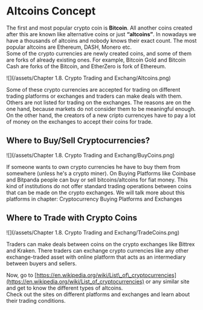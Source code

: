 # Altcoins Concept

The first and most popular crypto coin is **Bitcoin**. All another coins created after this are known like alternative coins or just **“altcoins”**. In nowadays we have a thousands of altcoins and nobody knows their exact count. The most popular altcoins are Ethereum, DASH, Monero etc.  
Some of the crypto currencies are newly created coins, and some of them are forks of already existing ones. For example, Bitcoin Gold and Bitcoin Cash are forks of the Bitcoin, and EtherZero is fork of Ethereum.

![](/assets/Chapter 1.8. Crypto Trading and Exchang/Altcoins.png)

Some of these crypto currencies are accepted for trading on different trading platforms or exchanges and traders can make deals with them. Others are not listed for trading on the exchanges. The reasons are on the one hand, because markets do not consider them to be meaningful enough. On the other hand, the creators of a new cripto currencyes have to pay a lot of money on the exchanges to accept their coins for trade.

## Where to Buy/Sell Cryptocurrencies?

![](/assets/Chapter 1.8. Crypto Trading and Exchang/BuyCoins.png)


If someone wants to own crypto currencies he have to buy them from somewhere (unless he's a crypto miner). On Buying Platforms like Coinbase and Bitpanda people can buy or sell bitcoins/altcoins for fiat money. This kind of institutions do not offer standard trading operations between coins that can be made on the crypto exchanges. We will talk more about this platforms in chapter: Cryptocurrency Buying Platforms and Exchanges

  
  

## Where to Trade with Crypto Coins

![](/assets/Chapter 1.8. Crypto Trading and Exchang/TradeCoins.png)


Traders can make deals between coins on the crypto exchanges like Bittrex and Kraken. There traders can exchange crypto currencies like any other exchange-traded asset with online platform that acts as an intermediary between buyers and sellers.  
  

Now, go to [https://en.wikipedia.org/wiki/List\_of\_cryptocurrencies](https://en.wikipedia.org/wiki/List_of_cryptocurrencies) or any similar site and get to know the different types of altcoins.  
Check out the sites on different platforms and exchanges and learn about their trading conditions.

